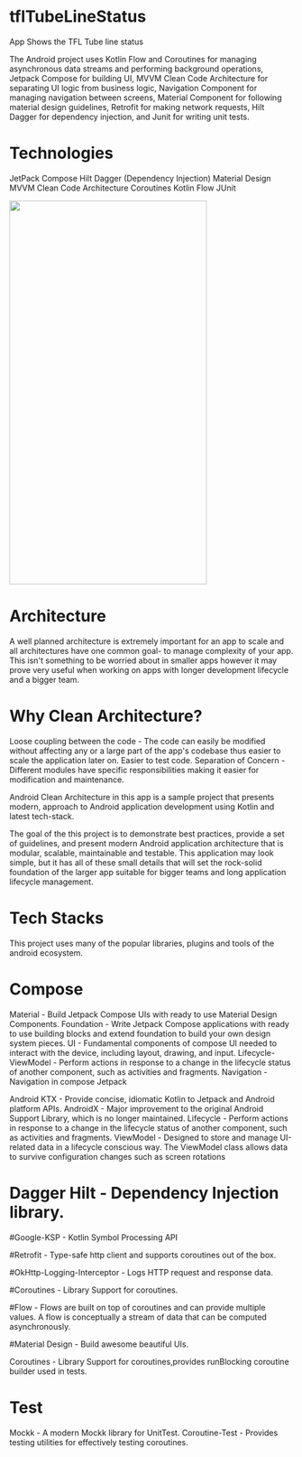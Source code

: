 # tflTubeLineStatus

App Shows the TFL Tube line status

The Android project uses Kotlin Flow and Coroutines for managing asynchronous data streams and performing background operations, 
Jetpack Compose for building UI, MVVM Clean Code Architecture for separating UI logic from business logic, Navigation Component for managing 
navigation between screens, Material Component for following material design guidelines, Retrofit for making network requests, 
Hilt Dagger for dependency injection, and Junit for writing unit tests.

# Technologies 
JetPack Compose
Hilt Dagger (Dependency Injection)
Material Design
MVVM Clean Code Architecture
Coroutines
Kotlin Flow
JUnit 

<img src="https://user-images.githubusercontent.com/49866308/216130432-2dd2dac1-2551-49b1-8e3c-0bedce91d702.png" width="350" height="680">


# Architecture
A well planned architecture is extremely important for an app to scale and all architectures have one common goal- to manage complexity of your app. This isn't something to be worried about in smaller apps however it may prove very useful when working on apps with longer development lifecycle and a bigger team.

# Why Clean Architecture?
Loose coupling between the code - The code can easily be modified without affecting any or a large part of the app's codebase thus easier to scale the application later on. Easier to test code. Separation of Concern - Different modules have specific responsibilities making it easier for modification and maintenance.

Android Clean Architecture in this app is a sample project that presents modern, approach to Android application development using Kotlin and latest tech-stack.

The goal of the this project is to demonstrate best practices, provide a set of guidelines, and present modern Android application architecture that is modular, scalable, maintainable and testable. This application may look simple, but it has all of these small details that will set the rock-solid foundation of the larger app suitable for bigger teams and long application lifecycle management.

# Tech Stacks
This project uses many of the popular libraries, plugins and tools of the android ecosystem.

# Compose

Material - Build Jetpack Compose UIs with ready to use Material Design Components.
Foundation - Write Jetpack Compose applications with ready to use building blocks and extend foundation to build your own design system pieces.
UI - Fundamental components of compose UI needed to interact with the device, including layout, drawing, and input.
Lifecycle-ViewModel - Perform actions in response to a change in the lifecycle status of another component, such as activities and fragments.
Navigation - Navigation in compose 
Jetpack

Android KTX - Provide concise, idiomatic Kotlin to Jetpack and Android platform APIs.
AndroidX - Major improvement to the original Android Support Library, which is no longer maintained.
Lifecycle - Perform actions in response to a change in the lifecycle status of another component, such as activities and fragments.
ViewModel - Designed to store and manage UI-related data in a lifecycle conscious way. The ViewModel class allows data to survive configuration changes such as screen rotations
# Dagger Hilt - Dependency Injection library.

#Google-KSP - Kotlin Symbol Processing API

#Retrofit - Type-safe http client and supports coroutines out of the box.

#OkHttp-Logging-Interceptor - Logs HTTP request and response data.

#Coroutines - Library Support for coroutines.

#Flow - Flows are built on top of coroutines and can provide multiple values. A flow is conceptually a stream of data that can be computed asynchronously.

#Material Design - Build awesome beautiful UIs.

Coroutines - Library Support for coroutines,provides runBlocking coroutine builder used in tests.

# Test

Mockk - A modern Mockk library for UnitTest.
Coroutine-Test - Provides testing utilities for effectively testing coroutines.

